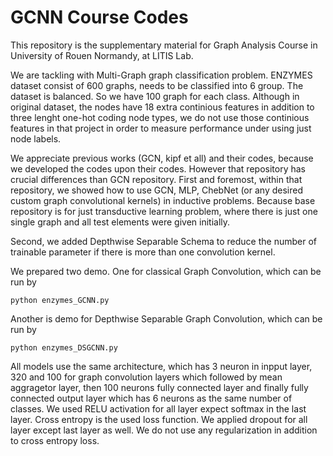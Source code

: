 # GCNN Course Codes

This repository is the supplementary material for Graph Analysis Course in University of Rouen Normandy, at LITIS Lab. 

We are tackling with Multi-Graph graph classification problem. ENZYMES dataset consist of 600 graphs, needs to be classified into 6 group. The dataset is balanced. So we have 100 graph for each class. Although in original dataset, the nodes have 18 extra continious features in addition to three lenght one-hot coding node types, we do not use those continious features in that project in order to measure performance under using just node labels.

We appreciate previous works (GCN, kipf et all) and their codes, because we developed the codes upon their codes.
However that repository has crucial differences than GCN repository. First and foremost, within that repository, we showed how to use GCN, MLP, ChebNet (or any desired custom graph convolutional kernels) in inductive problems. Because base repository is for just transductive learning problem, where there is just one single graph and all test elements were given initially. 

Second, we added Depthwise Separable Schema to reduce the number of trainable parameter if there is more than one convolution kernel. 

We prepared two demo. One for classical Graph Convolution, which can be run by
```
python enzymes_GCNN.py
```
Another is demo for Depthwise Separable Graph Convolution, which can be run by
```
python enzymes_DSGCNN.py
```
All models use the same architecture, which has 3 neuron in inpput layer, 320 and 100 for graph convolution layers which followed by mean aggragetor layer, then 100 neurons fully connected layer and finally fully connected output layer which has 6 neurons as the same number of classes. We used RELU activation for all layer expect softmax in the last layer. Cross entropy is the used loss function. We applied dropout for all layer except last layer as well. We do not use any regularization in addition to cross entropy loss.
